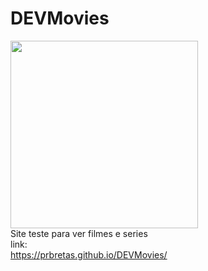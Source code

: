 # DEVMovies
 
 <lottie-player src="https://assets1.lottiefiles.com/packages/lf20_CTaizi.json"  background="transparent"  speed="1"  style="width: 80px; height: 80px;"  loop  autoplay></lottie-player>
 
<img style="width:300px;
            height: 300px" src="https://i.giphy.com/media/3o7rc0qU6m5hneMsuc/giphy.webp"/>
<br>
Site teste para ver filmes e series
<br>
link:
<br>
https://prbretas.github.io/DEVMovies/
